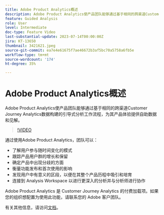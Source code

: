 ```yaml
---
title: Adobe Product Analytics概述
description: Adobe Product Analytics使产品团队能够通过基于相同的跨渠道Customer Journey Analytics数据构建的引导式分析工作流程，为其产品体验提供自助数据和见解。
feature: Guided Analysis
role: User
level: Intermediate
doc-type: Feature Video
last-substantial-update: 2023-07-14T00:00:00Z
jira: KT-13650
thumbnail: 3421621.jpeg
source-git-commit: ea7e4e61675f7ae46672b3af5bc70a5758a6fb5e
workflow-type: tm+mt
source-wordcount: '174'
ht-degree: 35%

---
```



# Adobe Product Analytics概述

Adobe Product Analytics使产品团队能够通过基于相同的跨渠道Customer Journey Analytics数据构建的引导式分析工作流程，为其产品体验提供自助数据和见解。

>[!VIDEO](https://video.tv.adobe.com/v/3421621/?learn=on)

通过使用Adobe Product Analytics，团队可以：

* 了解用户参与随时间变化的模式
* 跟踪产品用户群的增长和保留
* 确定产品中出现分歧的方面
* 衡量功能发布和首次使用的影响
* 发现用户中有意义的区段，以便在其整个产品历程中吸引和培育
* 连接到 Analysis Workspace 以进行更深入的分析并与分析师进行协作

Adobe Product Analytics 是 Customer Journey Analytics 的付费加载项。如果您的组织想配置为使用此功能，请联系您的 Adobe 客户团队。

有关其他信息，请访问[文档](https://experienceleague.adobe.com/docs/analytics-platform/using/guided-analysis/overview.html)。
